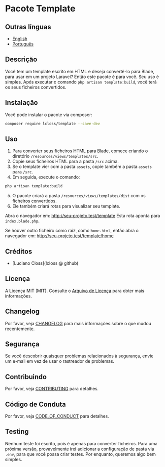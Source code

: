 # Pacote Template

## Outras línguas

- [English](README.md)
- [Português](README-pt.md)

## Descrição

Você tem um template escrito em HTML e deseja convertê-lo para Blade, para usar em um projeto Laravel?
Então este pacote é para você. Seu uso é simples.
Após executar o comando `php artisan template:build`, você terá os seus ficheiros convertidos.

## Instalação

Você pode instalar o pacote via composer:

```bash
composer require lcloss/template --save-dev
```

## Uso

1. Para converter seus ficheiros HTML para Blade, comece criando o diretório `/resources/views/templates/src`.
2. Copie seus ficheiros HTML para a pasta `/src` acima.
3. Se o template vier com a pasta `assets`, copie também a pasta `assets` para `/src`.
4. Em seguida, execute o comando:
```bash
php artisan template:build
```
5. O pacote criará a pasta `/resources/views/templates/dist` com os ficheiros convertidos.
6. Ele também criará rotas para visualizar seu template.

Abra o navegador em: http://seu-projeto.test/template
Esta rota aponta para `index.blade.php`.

Se houver outro ficheiro como raiz, como `home.html`, então abra o navegador em:
http://seu-projeto.test/template/home

## Créditos

- [Luciano Closs](lcloss @ github)

## Licença

A Licença MIT (MIT). Consulte o [Arquivo de Licença](LICENSE-pt.md) para obter mais informações.

## Changelog

Por favor, veja [CHANGELOG](CHANGELOG-pt.md) para mais informações sobre o que mudou recentemente.

## Segurança

Se você descobrir quaisquer problemas relacionados à segurança, envie um e-mail
em vez de usar o rastreador de problemas.

## Contribuindo

Por favor, veja [CONTRIBUTING](CONTRIBUTING-pt.md) para detalhes.

## Código de Conduta

Por favor, veja [CODE_OF_CONDUCT](CODE_OF_CONDUCT-pt.md) para detalhes.

## Testing

Nenhum teste foi escrito, pois é apenas para converter ficheiros.
Para uma próxima versão, provavelmente irei adicionar a configuração de pasta via `.env`, para que você possa criar testes.
Por enquanto, queremos algo bem simples.
